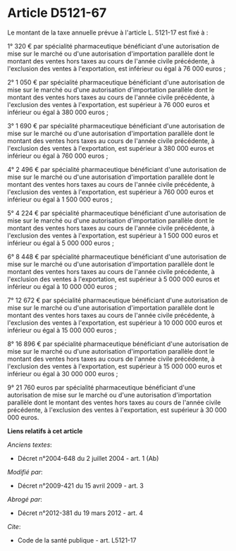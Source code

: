 # Article D5121-67

Le montant de la taxe annuelle prévue à l'article L. 5121-17 est fixé à : 

1° 320 € par spécialité pharmaceutique bénéficiant d'une autorisation de mise sur le marché ou d'une autorisation
d'importation parallèle dont le montant des ventes hors taxes au cours de l'année civile précédente, à l'exclusion des ventes
à l'exportation, est inférieur ou égal à 76 000 euros ; 

2° 1 050 € par spécialité pharmaceutique bénéficiant d'une autorisation de mise sur le marché ou d'une autorisation
d'importation parallèle dont le montant des ventes hors taxes au cours de l'année civile précédente, à l'exclusion des ventes
à l'exportation, est supérieur à 76 000 euros et inférieur ou égal à 380 000 euros ; 

3° 1 690 € par spécialité pharmaceutique bénéficiant d'une autorisation de mise sur le marché ou d'une autorisation
d'importation parallèle dont le montant des ventes hors taxes au cours de l'année civile précédente, à l'exclusion des ventes
à l'exportation, est supérieur à 380 000 euros et inférieur ou égal à 760 000 euros ; 

4° 2 496 € par spécialité pharmaceutique bénéficiant d'une autorisation de mise sur le marché ou d'une autorisation
d'importation parallèle dont le montant des ventes hors taxes au cours de l'année civile précédente, à l'exclusion des ventes
à l'exportation, est supérieur à 760 000 euros et inférieur ou égal à 1 500 000 euros ; 

5° 4 224 € par spécialité pharmaceutique bénéficiant d'une autorisation de mise sur le marché ou d'une autorisation
d'importation parallèle dont le montant des ventes hors taxes au cours de l'année civile précédente, à l'exclusion des ventes
à l'exportation, est supérieur à 1 500 000 euros et inférieur ou égal à 5 000 000 euros ; 

6° 8 448 € par spécialité pharmaceutique bénéficiant d'une autorisation de mise sur le marché ou d'une autorisation
d'importation parallèle dont le montant des ventes hors taxes au cours de l'année civile précédente, à l'exclusion des ventes
à l'exportation, est supérieur à 5 000 000 euros et inférieur ou égal à 10 000 000 euros ; 

7° 12 672 € par spécialité pharmaceutique bénéficiant d'une autorisation de mise sur le marché ou d'une autorisation
d'importation parallèle dont le montant des ventes hors taxes au cours de l'année civile précédente, à l'exclusion des ventes
à l'exportation, est supérieur à 10 000 000 euros et inférieur ou égal à 15 000 000 euros ; 

8° 16 896 € par spécialité pharmaceutique bénéficiant d'une autorisation de mise sur le marché ou d'une autorisation
d'importation parallèle dont le montant des ventes hors taxes au cours de l'année civile précédente, à l'exclusion des ventes
à l'exportation, est supérieur à 15 000 000 euros et inférieur ou égal à 30 000 000 euros ; 

9° 21 760 euros par spécialité pharmaceutique bénéficiant d'une autorisation de mise sur le marché ou d'une autorisation
d'importation parallèle dont le montant des ventes hors taxes au cours de l'année civile précédente, à l'exclusion des ventes
à l'exportation, est supérieur à 30 000 000 euros.

**Liens relatifs à cet article**

_Anciens textes_:

  - Décret n°2004-648 du 2 juillet 2004 - art. 1 (Ab)

_Modifié par_:

  - Décret n°2009-421 du 15 avril 2009 - art. 3

_Abrogé par_:

  - Décret n°2012-381 du 19 mars 2012 - art. 4

_Cite_:

  - Code de la santé publique - art. L5121-17
